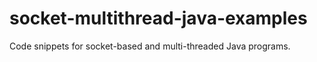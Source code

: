 # socket-multithread-java-examples

Code snippets for socket-based and multi-threaded Java programs.